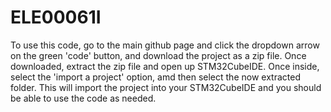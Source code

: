 # ELE00061I

To use this code, go to the main github page and click the dropdown arrow on the green 'code' button, and download the project as a zip file. Once downloaded, extract the zip file and open up STM32CubeIDE. Once inside, select the 'import a project' option, amd then select the now extracted folder. This will import the project into your STM32CubeIDE and you should be able to use the code as needed.
